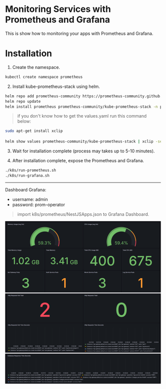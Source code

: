 # Monitoring Services with Prometheus and Grafana

This is show how to monitoring your apps with Prometheus and Grafana.

# Installation

1. Create the namespace.

```sh
kubectl create namespace prometheus
```

2. Install kube-prometheus-stack using helm.

```sh
helm repo add prometheus-community https://prometheus-community.github.io/helm-charts
helm repo update
helm install prometheus prometheus-community/kube-prometheus-stack -n prometheus -f k8s/prometheus/prometheus.yaml
```

> if you don't know how to get the values.yaml run this command below:

```sh
sudo apt-get install xclip

helm show values prometheus-community/kube-prometheus-stack | xclip -selection clipboard
```

3. Wait for installation complete (process may takes up to 5-10 minutes).

4. After installation complete, expose the Prometheus and Grafana.

```sh
./k8s/run-prometheus.sh
./k8s/run-grafana.sh
```

---

Dashboard Grafana:

- username: admin
- password: prom-operator

> import k8s/prometheus/NestJSApps.json to Grafana Dashboard.

![Dashboard](images/Dashboard-1.png)
![Dashboard](images/Dashboard-2.png)
![Alt text](images/Dashboard-3.png)
